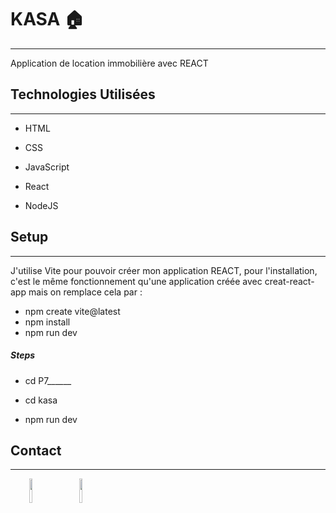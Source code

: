 

<h1>KASA 🏠</h1>
<hr><p>Application de location immobilière avec REACT</p><h2>Technologies Utilisées</h2>
<hr><ul>
<li>HTML</li>
</ul><ul>
<li>CSS</li>
</ul><ul>
<li>JavaScript</li>
</ul><ul>
<li>React</li>
</ul><ul>
<li>NodeJS</li>
</ul><h2>Setup</h2>
<hr><p>J'utilise Vite pour pouvoir créer mon application REACT, pour l'installation, c'est le même fonctionnement qu'une application créée avec creat-react-app mais on remplace cela par :</p>
<ul>
<li>npm create vite@latest</li>
<li>npm install</li>
<li>npm run dev</li>
</ul><h5>Steps</h5><ul>
<li>cd P7______</li>
</ul><ul>
<li>cd kasa</li>
</ul><ul>
<li>npm run dev</li>
</ul><h2>Contact</h2>
<hr><p><span style="margin-right: 30px;"></span><a href="https://www.linkedin.com/in/hicham-roldan-152a051b6/"><img target="_blank" src="https://cdn.jsdelivr.net/gh/devicons/devicon/icons/linkedin/linkedin-original.svg" style="width: 10%;"></a><span style="margin-right: 30px;"></span><a href="https://github.com/Hicham017"><img target="_blank" src="https://cdn.jsdelivr.net/gh/devicons/devicon/icons/github/github-original.svg" style="width: 10%;"></a></p>

